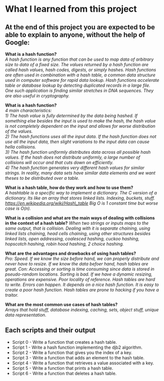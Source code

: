 # What I learned from this project  
At the end of this project you are expected to be able to explain to anyone, without the help of Google:  
---   

**What is a hash function?**  
*A hash function is any function that can be used to map data of arbitrary size
to data of a fixed size. The values returned by a hash function are called hash
values, hash codes, digests, or simply hashes. Hash functions are often used in
combination with a hash table, a common data structure used in computer
software for rapid data lookup. Hash functions accelerate table or database
lookup by detecting duplicated records in a large file. One such application is
finding similar stretches in DNA sequences. They are also useful in
cryptography.*  


**What is a hash function?**  
*4 main characteristics:*  
*1) The hash value is fully determined by the data being
hashed. If something else besides the input is used to make the hash, the hash
value is not completely dependent on the input and allows for worse
distribution of the values.*  
*2) The hash functions uses all the input data. If the hash function does not
use all the input data, then slight variations to the input data can cause
hella collisions.*   
*3) The hash function uniformly distributes data across all possible hash
values. If the hash does not distribute uniformly, a large number of collisions
will occur and that cuts down on efficiently.*   
*4) The hash function generates very different hash values for similar strings.
In reality, many data sets have similar data elements and we want theses to be
distributed over a table.*    


**What is a hash table, how do they work and how to use them?**  
*A hashtable is a specific way to implement a dictionary.
The C version of a dictionary. 
Its like an array that stores linked lists. Indexing, buckets, stuff.
https://en.wikipedia.org/wiki/Hash\_table
Big O is 1 constant time but worse case is O(n).*  


**What is a collision and what are the main ways of dealing with collisions in the context of a hash table?** 
*When two strings or inputs maps to the same output, that is collision. Dealing
with it is separate chaining, using linked lists chaining, head cells chaining,
using other structures besides linked lists, open addressing, coalesced
hashing, cuckoo hashing, hopscotch hashing, robin hood hashing, 2 choice
hashing.*  


**What are the advantages and drawbacks of using hash tables?**  
*Pro: Speed. If we know the size before hand, we can properly distribute and
never have to resize. If we know the data befoer hand, hash tables are great.
Con: Accessing or sorting is time consuming since data is stored in
pseudo-random locations. Sorting is bad. If we have a dynamic resizing,
operations are expensive.
Poor locality of reference. Hash tables are hard to write. Errors can happen.
It depends on a nice hash function. 
It is easy to create a poor hash function.
Hash tables are prone to hacking if you have a traitor.*  


**What are the most common use cases of hash tables?**  
*Arrays that hold stuff, database indexing, caching, sets, object stuff, unique
data representation.*  


## Each scripts and their output  
* Script 0 - Write a function that creates a hash table.  
* Script 1 - Write a hash function implementing the djb2 algorithm.  
* Script 2 - Write a function that gives you the index of a key.  
* Script 3 - Write a function that adds an element to the hash table.  
* Script 4 - Write a function that retrieves a value associated with a key.  
* Script 5 - Write a function that prints a hash table.  
* Script 6 - Write a function that deletes a hash table. 